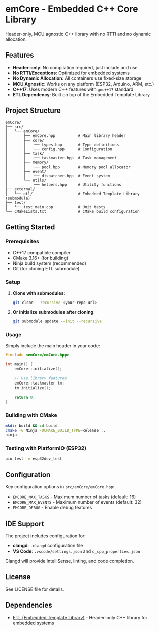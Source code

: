 # emCore - Embedded C++ Core Library

Header-only, MCU agnostic C++ library with no RTTI and no dynamic allocation.

## Features

- **Header-only**: No compilation required, just include and use
- **No RTTI/Exceptions**: Optimized for embedded systems
- **No Dynamic Allocation**: All containers use fixed-size storage
- **MCU Agnostic**: Works on any platform (ESP32, Arduino, ARM, etc.)
- **C++17**: Uses modern C++ features with `gnu++17` standard
- **ETL Dependency**: Built on top of the Embedded Template Library

## Project Structure

```
emCore/
├── src/
│   └── emCore/
│       ├── emCore.hpp          # Main library header
│       ├── core/
│       │   ├── types.hpp       # Type definitions
│       │   └── config.hpp      # Configuration
│       ├── task/
│       │   └── taskmaster.hpp  # Task management
│       ├── memory/
│       │   └── pool.hpp        # Memory pool allocator
│       ├── event/
│       │   └── dispatcher.hpp  # Event system
│       └── utils/
│           └── helpers.hpp     # Utility functions
├── external/
│   └── etl/                    # Embedded Template Library (submodule)
├── test/
│   └── test_main.cpp           # Unit tests
└── CMakeLists.txt              # CMake build configuration
```

## Getting Started

### Prerequisites

- C++17 compatible compiler
- CMake 3.16+ (for building)
- Ninja build system (recommended)
- Git (for cloning ETL submodule)

### Setup

1. **Clone with submodules**:
   ```bash
   git clone --recursive <your-repo-url>
   ```

2. **Or initialize submodules after cloning**:
   ```bash
   git submodule update --init --recursive
   ```

### Usage

Simply include the main header in your code:

```cpp
#include <emCore/emCore.hpp>

int main() {
    emCore::initialize();
    
    // Use library features
    emCore::taskmaster tm;
    tm.initialize();
    
    return 0;
}
```

### Building with CMake

```bash
mkdir build && cd build
cmake -G Ninja -DCMAKE_BUILD_TYPE=Release ..
ninja
```

### Testing with PlatformIO (ESP32)

```bash
pio test -e esp32dev_test
```

## Configuration

Key configuration options in `src/emCore/emCore.hpp`:

- `EMCORE_MAX_TASKS` - Maximum number of tasks (default: 16)
- `EMCORE_MAX_EVENTS` - Maximum number of events (default: 32)
- `EMCORE_DEBUG` - Enable debug features

## IDE Support

The project includes configuration for:
- **clangd**: `.clangd` configuration file
- **VS Code**: `.vscode/settings.json` and `c_cpp_properties.json`

Clangd will provide IntelliSense, linting, and code completion.

## License

See LICENSE file for details.

## Dependencies

- [ETL (Embedded Template Library)](https://github.com/ETLCPP/etl) - Header-only C++ library for embedded systems
